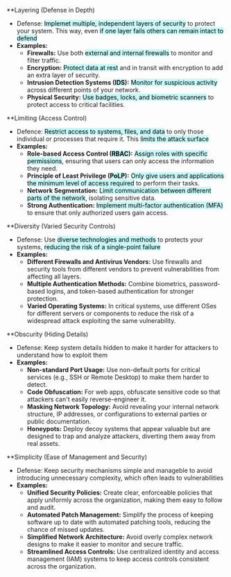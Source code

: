 **Layering (Defense in Depth)
- Defense: <mark style="background: #ABF7F7A6;">Implemet multiple, independent layers of security</mark> to protect your system. This way, even <mark style="background: #ABF7F7A6;">if one layer fails others can remain intact to defend</mark>
- **Examples:**
	- **Firewalls:** Use both <mark style="background: #ABF7F7A6;">external and internal firewalls</mark> to monitor and filter traffic.
	- **Encryption:** <mark style="background: #ABF7F7A6;">Protect data at rest</mark> and in transit with encryption to add an extra layer of security.
	- **Intrusion Detection Systems (<mark style="background: #ABF7F7A6;">IDS</mark>):** <mark style="background: #ABF7F7A6;">Monitor for suspicious activity</mark> across different points of your network.
	- **Physical Security:** <mark style="background: #ABF7F7A6;">Use badges, locks, and biometric scanners</mark> to protect access to critical facilities.

**Limiting (Access Control)
- Defence: <mark style="background: #ABF7F7A6;">Restrict access to systems, files, and data</mark> to only those individual or processes that require it. This <mark style="background: #ABF7F7A6;">limits the attack surface</mark>
- **Examples:**
	- **Role-based Access Control (<mark style="background: #ABF7F7A6;">RBAC</mark>):** <mark style="background: #ABF7F7A6;">Assign roles with specific permissions</mark>, ensuring that users can only access the information they need.
	- **Principle of Least Privilege (<mark style="background: #ABF7F7A6;">PoLP</mark>):** <mark style="background: #ABF7F7A6;">Only give users and applications the minimum level of access required</mark> to perform their tasks.
	- **Network Segmentation:** <mark style="background: #ABF7F7A6;">Limit communication between different parts of the network</mark>, isolating sensitive data.
	- **Strong Authentication:** <mark style="background: #ABF7F7A6;">Implement multi-factor authentication (MFA)</mark> to ensure that only authorized users gain access.

**Diversity (Varied Security Controls)
- Defense: Use <mark style="background: #ABF7F7A6;">diverse technologies and methods</mark> to protects your systems, <mark style="background: #ABF7F7A6;">reducing the risk of a single-point failure</mark>
- **Examples:**
	- **Different Firewalls and Antivirus Vendors:** Use firewalls and security tools from different vendors to prevent vulnerabilities from affecting all layers.
	- **Multiple Authentication Methods:** Combine biometrics, password-based logins, and token-based authentication for stronger protection.
	- **Varied Operating Systems:** In critical systems, use different OSes for different servers or components to reduce the risk of a widespread attack exploiting the same vulnerability.

**Obscurity (Hiding Details)
- Defense: Keep system details hidden to make it harder for attackers to understand how to exploit them
- **Examples:**
	- **Non-standard Port Usage:** Use non-default ports for critical services (e.g., SSH or Remote Desktop) to make them harder to detect.
	- **Code Obfuscation:** For web apps, obfuscate sensitive code so that attackers can't easily reverse-engineer it.
	- **Masking Network Topology:** Avoid revealing your internal network structure, IP addresses, or configurations to external parties or public documentation.
	- **Honeypots:** Deploy decoy systems that appear valuable but are designed to trap and analyze attackers, diverting them away from real assets.

**Simplicity (Ease of Management and Security)
- Defense: Keep security mechanisms simple and manageble to avoid introducing unnecessary complexity, which often leads to vulnerabilities
- **Examples:**
	- **Unified Security Policies:** Create clear, enforceable policies that apply uniformly across the organization, making them easy to follow and audit.
	- **Automated Patch Management:** Simplify the process of keeping software up to date with automated patching tools, reducing the chance of missed updates.
	- **Simplified Network Architecture:** Avoid overly complex network designs to make it easier to monitor and secure traffic.
	- **Streamlined Access Controls:** Use centralized identity and access management (IAM) systems to keep access controls consistent across the organization.



